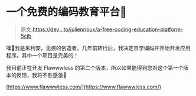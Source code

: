 # 一个免费的编码教育平台🤖

> 原文:[https://dev . to/julienrioux/a-free-coding-education-platform-5cjb](https://dev.to/julienrioux/a-free-coding-education-platform-5cjb)

嘿👋我是朱利安，无痕的创造者。几年前转行后，我决定自学编码并开始开发应用程序。其中一个项目是完美的！

我目前正在开发 Flawwwless 的第二个版本，所以如果能得到您对这个第一个版本的反馈，我将不胜感激🙂

[https://www.flawwwless.com/](https://www.flawwwless.com/)